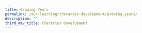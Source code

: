 ```yaml
---
title: Growing Years
permalink: /our-learning/character-development/growing-years/
description: ""
third_nav_title: Character Development
---
```

